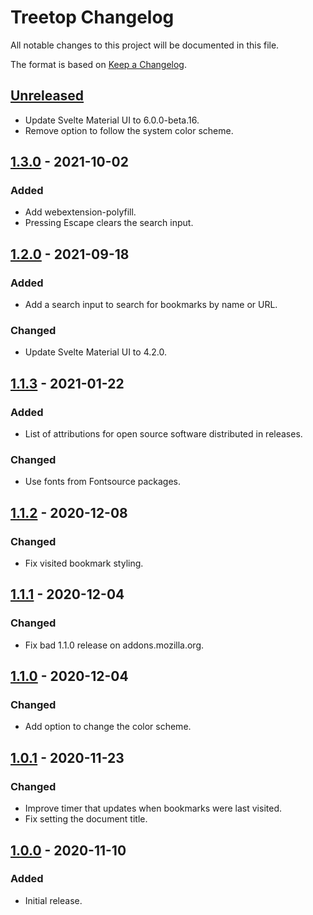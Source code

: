 # Treetop Changelog
All notable changes to this project will be documented in this file.

The format is based on [Keep a Changelog](https://keepachangelog.com/en/1.0.0/).

## [Unreleased]
- Update Svelte Material UI to 6.0.0-beta.16.
- Remove option to follow the system color scheme.

## [1.3.0] - 2021-10-02
### Added
- Add webextension-polyfill.
- Pressing Escape clears the search input.

## [1.2.0] - 2021-09-18
### Added
- Add a search input to search for bookmarks by name or URL.

### Changed
- Update Svelte Material UI to 4.2.0.

## [1.1.3] - 2021-01-22
### Added
- List of attributions for open source software distributed in releases.

### Changed
- Use fonts from Fontsource packages.

## [1.1.2] - 2020-12-08
### Changed
- Fix visited bookmark styling.

## [1.1.1] - 2020-12-04
### Changed
- Fix bad 1.1.0 release on addons.mozilla.org.

## [1.1.0] - 2020-12-04
### Changed
- Add option to change the color scheme.

## [1.0.1] - 2020-11-23
### Changed
- Improve timer that updates when bookmarks were last visited.
- Fix setting the document title.

## [1.0.0] - 2020-11-10
### Added
- Initial release.

[Unreleased]: https://github.com/msmolens/treetop/compare/v1.3.0...HEAD
[1.3.0]: https://github.com/msmolens/treetop/releases/tag/v1.3.0
[1.2.0]: https://github.com/msmolens/treetop/releases/tag/v1.2.0
[1.1.3]: https://github.com/msmolens/treetop/releases/tag/v1.1.3
[1.1.2]: https://github.com/msmolens/treetop/releases/tag/v1.1.2
[1.1.1]: https://github.com/msmolens/treetop/releases/tag/v1.1.1
[1.1.0]: https://github.com/msmolens/treetop/releases/tag/v1.1.0
[1.0.1]: https://github.com/msmolens/treetop/releases/tag/v1.0.1
[1.0.0]: https://github.com/msmolens/treetop/releases/tag/v1.0.0
